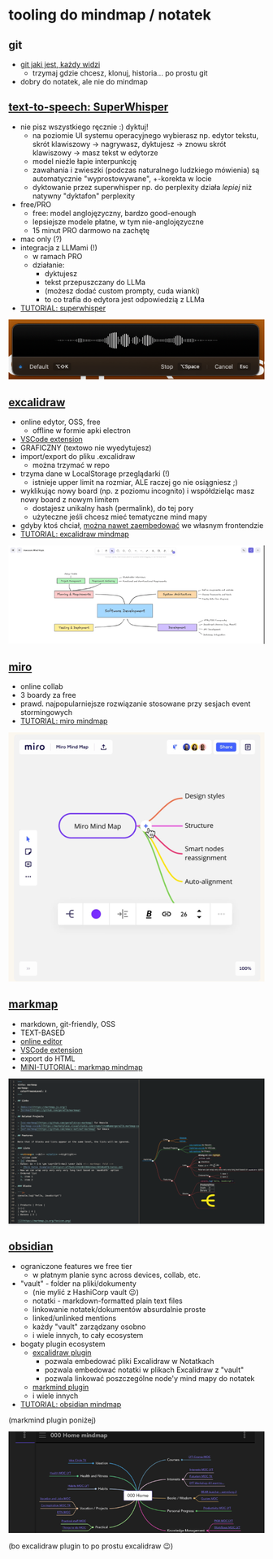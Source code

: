 # tooling do mindmap / notatek

## git

- [git jaki jest, każdy widzi](https://pl.wikiquote.org/wiki/Ko%C5%84_jaki_jest,_ka%C5%BCdy_widzi)
  - trzymaj gdzie chcesz, klonuj, historia... po prostu git
- dobry do notatek, ale nie do mindmap

## [text-to-speech: SuperWhisper](https://superwhisper.com/)

- nie pisz wszystkiego ręcznie :) dyktuj!
  - na poziomie UI systemu operacyjnego wybierasz np. edytor tekstu, skrót klawiszowy -> nagrywasz, dyktujesz -> znowu skrót klawiszowy -> masz tekst w edytorze
  - model nieźle łapie interpunkcję
  - zawahania i zwieszki (podczas naturalnego ludzkiego mówienia) są automatycznie "wyprostowywane", +-korekta w locie
  - dyktowanie przez superwhisper np. do perplexity działa _lepiej_ niż natywny "dyktafon" perplexity
- free/PRO
  - free: model anglojęzyczny, bardzo good-enough
  - lepsiejsze modele płatne, w tym nie-anglojęzyczne
  - 15 minut PRO darmowo na zachętę
- mac only (?)
- integracja z LLMami (!)
  - w ramach PRO
  - działanie:
    - dyktujesz
    - tekst przepuszczany do LLMa
    - (możesz dodać custom prompty, cuda wianki)
    - to co trafia do edytora jest odpowiedzią z LLMa
- [TUTORIAL: superwhisper](https://www.youtube.com/watch?v=h_A3bOtyihk)

![SuperWhisper](superwhisper.png)

## [excalidraw](https://excalidraw.com/)

- online edytor, OSS, free
  - offline w formie apki electron
- [VSCode extension](https://marketplace.visualstudio.com/items?itemName=pomdtr.excalidraw-editor)
- GRAFICZNY (textowo nie wyedytujesz)
- import/export do pliku .excalidraw
  - można trzymać w repo
- trzyma dane w LocalStorage przeglądarki (!)
  - istnieje upper limit na rozmiar, ALE raczej go nie osiągniesz ;)
- wyklikując nowy board (np. z poziomu incognito) i współdzieląc masz nowy board z nowym limitem
  - dostajesz unikalny hash (permalink), do tej pory
  - użyteczne jeśli chcesz mieć tematyczne mind mapy
- gdyby ktoś chciał, [można nawet zaembedować](https://www.npmjs.com/package/@excalidraw/excalidraw) we własnym frontendzie
- [TUTORIAL: excalidraw mindmap](https://www.youtube.com/watch?v=JLZVnWwE-H8)

![Excalidraw](excalidraw.png)

## [miro](https://miro.com/)

- online collab
- 3 boardy za free
- prawd. najpopularniejsze rozwiązanie stosowane przy sesjach event stormingowych
- [TUTORIAL: miro mindmap](https://www.youtube.com/watch?v=PFm3KGGqfsk)

![Miro Board](miro-board.png)

## [markmap](https://markmap.js.org)

- markdown, git-friendly, OSS
- TEXT-BASED
- [online editor](https://markmap.js.org/repl)
- [VSCode extension](https://marketplace.visualstudio.com/items?itemName=gera2ld.markmap-vscode)
- export do HTML
- [MINI-TUTORIAL: markmap mindmap](https://www.youtube.com/watch?v=8MwQtoF2yak)

![MarkMap](markmap.png)

## [obsidian](https://obsidian.md/) 

- ograniczone features we free tier
  - w płatnym planie sync across devices, collab, etc.
- "vault" - folder na pliki/dokumenty
  - (nie mylić z HashiCorp vault 😉)
  - notatki - markdown-formatted plain text files
  - linkowanie notatek/dokumentów absurdalnie proste
  - linked/unlinked mentions
  - każdy "vault" zarządzany osobno
  - i wiele innych, to cały ecosystem
- bogaty plugin ecosystem
  - [excalidraw plugin](https://forum.obsidian.md/t/excalidraw-full-featured-sketching-plugin-in-obsidian/17367)
    - pozwala embedować pliki Excalidraw w Notatkach
    - pozwala embedować notatki w plikach Excalidraw z "vault"
    - pozwala linkować poszczególne node'y mind mapy do notatek
  - [markmind plugin](https://github.com/MarkMindCkm/obsidian-markmind)
  - i wiele innych
- [TUTORIAL: obsidian mindmap](https://www.youtube.com/watch?v=IVF_x5rdhoo)

(markmind plugin poniżej)

![Obsidian Markmind](obsidian-markmind.png)

(bo excalidraw plugin to po prostu excalidraw 😉)

